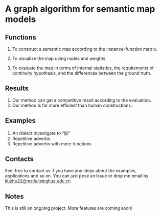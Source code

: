 # A graph algorithm for semantic map models

## Functions

1. To construct a semantic map according to the instance-function matrix.

2. To visualize the map using nodes and weights.

3. To evaluate the map in terms of internal statistics, the requirements of continuity hypothesis, and the differences between the ground truth. 

## Results

1. Our method can get a competitive result according to the evaluation.
2. Our method is far more efficient than human constructions.

## Examples

1. An dialect investigate to “敆”
2. Repetitive adverbs
3. Repetitive adverbs with more functions



## Contacts

Feel free to contact us if you have any ideas about the examples, applications and so on. You can just pose an issue or drop me email by liuzhu22@mails.tsinghua.edu.cn



## Notes

This is still an ongoing project. More features are coming soon!